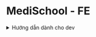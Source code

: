 # MediSchool - FE

<details>
<summary>Hướng dẫn dành cho dev</summary>

Các loại thư viện đã được cài đặt sẵn: React, React-dom, React-router-dom, Vite, TailwindCSS, Radix-UI, Lucide-React.
- Sau khi clone về cd vào thư mục MediSchool-FE và chạy lệnh npm install để cài đặt các thư viện.
- Sau khi cài đặt xong chạy lệnh npm run dev để chạy.

</details>